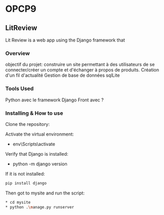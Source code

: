 # OPCP9
## LitReview
Lit Review is a web app using the Django framework that

### Overview

objectif du projet: construire un site permettant à des utilisateurs de se connecter/créer un compte et d'échanger à propos de produits. 
Création d'un fil d'actualité
Gestion de base de données sqlLite


### Tools Used
Python avec le framework Django
Front avec ?

### Installing & How to use

Clone the repository:


Activate the virtual environment:
* env\Scripts\activate

Verify that Django is installed:
* python -m django version

If it is not installed:
```bash
pip install django
```

Then got to mysite and run the script:
```bash
* cd mysite
* python .\manage.py runserver
```
